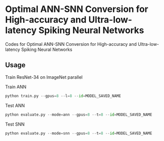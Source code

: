 # Optimal ANN-SNN Conversion for High-accuracy and Ultra-low-latency Spiking Neural Networks
Codes for Optimal ANN-SNN Conversion for High-accuracy and Ultra-low-latency Spiking Neural Networks

## Usage
Train ResNet-34 on ImageNet parallel

Train ANN
```python
python train.py --gpus=8 --l=8 --id=MODEL_SAVED_NAME
```

Test ANN
```python
python evaluate.py --mode=ann --gpus=8 --t=8 --id=MODEL_SAVED_NAME
```

Test SNN
```python
python evaluate.py --mode=snn --gpus=8 --t=8 --id=MODEL_SAVED_NAME
```